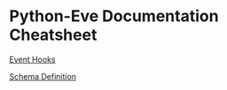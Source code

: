 # Python-Eve Documentation Cheatsheet

[Event Hooks](https://docs.python-eve.org/en/stable/features.html#database-event-hooks)

[Schema Definition](https://docs.python-eve.org/en/stable/config.html#schema)
